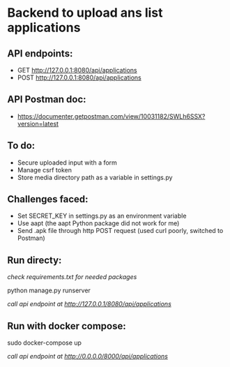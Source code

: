 # Backend to upload ans list applications

## API endpoints:
* GET http://127.0.0.1:8080/api/applications
* POST http://127.0.0.1:8080/api/applications

## API Postman doc:
* https://documenter.getpostman.com/view/10031182/SWLh6SSX?version=latest 

## To do:
* Secure uploaded input with a form
* Manage csrf token
* Store media directory path as a variable in settings.py

## Challenges faced:
* Set SECRET_KEY in settings.py as an environment variable
* Use aapt (the aapt Python package did not work for me)
* Send .apk file through http POST request (used curl poorly, switched to Postman)


## Run directy:
_check requirements.txt for needed packages_

python manage.py runserver

_call api endpoint at http://127.0.0.1/8080/api/applications_

## Run with docker compose:
sudo docker-compose up

_call api endpoint at http://0.0.0.0/8000/api/applications_


